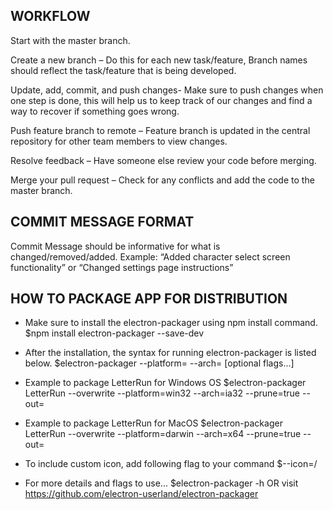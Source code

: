 ﻿## WORKFLOW

Start with the master branch.

Create a new branch – Do this for each new task/feature, Branch names should reflect the task/feature that is being developed.

Update, add, commit, and push changes- Make sure to push changes when one step is done, this will help us to keep track of our
                                      changes and find a way to recover if something goes wrong. 
                                      
Push feature branch to remote – Feature branch is updated in the central repository for other team members to view changes.

Resolve feedback – Have someone else review your code before merging.

Merge your pull request – Check for any conflicts and add the code to the master branch.


## COMMIT MESSAGE FORMAT

Commit Message should be informative for what is changed/removed/added. Example: “Added character select screen functionality” or “Changed settings page instructions” 



## HOW TO PACKAGE APP FOR DISTRIBUTION

* Make sure to install the electron-packager using npm install command.
$npm install electron-packager --save-dev

* After the installation, the syntax for running electron-packager is listed below.
$electron-packager <sourcedir> <appname> --platform=<platform> --arch=<arch> [optional flags...]

* Example to package LetterRun for Windows OS
$electron-packager <sourcedir> LetterRun --overwrite --platform=win32 --arch=ia32 --prune=true --out=<destdir>

* Example to package LetterRun for MacOS
$electron-packager <sourcedir> LetterRun --overwrite --platform=darwin --arch=x64 --prune=true --out=<destdir>

* To include custom icon, add following flag to your command
$--icon=<your directory for icon>/<your icon file>

* For more details and flags to use...
$electron-packager -h OR visit https://github.com/electron-userland/electron-packager
